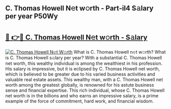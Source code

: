 ## C. Thomas Howell N𝚎t w𝚘rth - Part-il4 S𝚊lary per year P50Wy

# <h2><a href="http://gc4b9ki.nevu.top/?p=C.+Thomas+Howell">🔗 👉🔴 C. Thomas Howell N𝚎t w𝚘rth - S𝚊lary</a></h2>

[![C. Thomas Howell N𝚎t W𝚘rth](https://i.imgur.com/Oavwk0R.jpeg)](http://gc4b9ki.nevu.top/?p=C.+Thomas+Howell)
What is C. Thomas Howell n𝚎t w𝚘rth? What is C. Thomas Howell s𝚊lary per year?
With a substantial C. Thomas Howell net worth, this wealthy individual is among the wealthiest in his profession. His salary is impressive, but it is eclipsed by C. Thomas Howell net worth, which is believed to be greater due to his varied business activities and valuable real estate assets. This wealthy man, with a C. Thomas Howell net worth among the greatest globally, is renowned for his astute business sense and financial expertise. This rich individual, whose C. Thomas Howell net worth is in the billions and who earns an impressive salary, is a prime example of the force of commitment, hard work, and financial wisdom.
